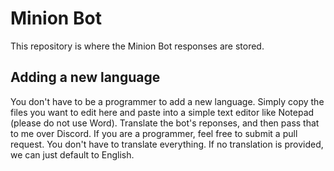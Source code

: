 # Minion Bot
This repository is where the Minion Bot responses are stored. 

## Adding a new language
You don't have to be a programmer to add a new language. 
Simply copy the files you want to edit here and paste into a simple text editor like Notepad (please do not use Word).
Translate the bot's reponses, and then pass that to me over Discord. 
If you are a programmer, feel free to submit a pull request.
You don't have to translate everything. If no translation is provided, we can just default to English.